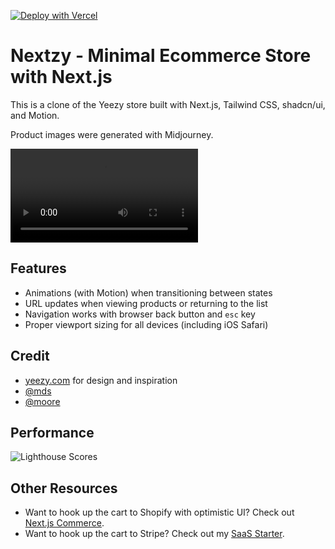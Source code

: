 [![Deploy with Vercel](https://vercel.com/button)](https://vercel.com/new/clone?repository-url=https%3A%2F%2Fgithub.com%2Fleerob%2Fnextzy)

# Nextzy - Minimal Ecommerce Store with Next.js

This is a clone of the Yeezy store built with Next.js, Tailwind CSS, shadcn/ui, and Motion.

Product images were generated with Midjourney.

<video src="https://github.com/user-attachments/assets/3c9c6e6b-888b-475c-a96e-ef790dc82a95" controls></video>

## Features

- Animations (with Motion) when transitioning between states
- URL updates when viewing products or returning to the list
- Navigation works with browser back button and `esc` key
- Proper viewport sizing for all devices (including iOS Safari)

## Credit

- [yeezy.com](https://yeezy.com) for design and inspiration
- [@mds](https://x.com/mds/status/1872040592383025516)
- [@moore](https://x.com/Moore/status/1872047802441949581)

## Performance

![Lighthouse Scores](https://github.com/user-attachments/assets/2200524a-6d85-480b-a523-cc0b8b4a681d)

## Other Resources

- Want to hook up the cart to Shopify with optimistic UI? Check out [Next.js Commerce](https://github.com/vercel/commerce).
- Want to hook up the cart to Stripe? Check out my [SaaS Starter](https://github.com/leerob/next-saas-starter).
